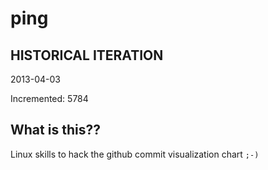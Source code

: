 # ping

## HISTORICAL ITERATION
2013-04-03

Incremented: 5784

## What is this?? 
Linux skills to hack the github commit visualization chart `;-)`
